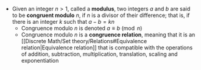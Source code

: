 

- Given an integer $n > 1$, called a **modulus**, two integers $a$ and $b$ are said to be **congruent modulo** $n$, if $n$ is a divisor of their difference; that is, if there is an integer $k$ such that $a − b = kn$
	- Congruence modulo $n$ is denoted $a\equiv b{\pmod {n}}$
	- Congruence modulo $n$ is a **congruence relation**, meaning that it is an [[Discrete Math/Set theory/Relations#Equivalence relation|Equivalence relation]] that is compatible with the operations of addition, subtraction, multiplication, translation, scaling and exponentiation
